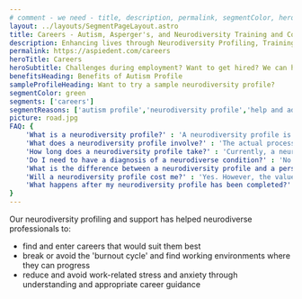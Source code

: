 ```yaml
---
# comment - we need - title, description, permalink, segmentColor, herotitle, heading
layout: ../layouts/SegmentPageLayout.astro
title: Careers - Autism, Asperger's, and Neurodiversity Training and Consulting
description: Enhancing lives through Neurodiversity Profiling, Training & Consultancy
permalink: https://aspiedent.com/careers
heroTitle: Careers
heroSubtitle: Challenges during employment? Want to get hired? We can help!
benefitsHeading: Benefits of Autism Profile
sampleProfileHeading: Want to try a sample neurodiversity profile?
segmentColor: green
segments: ['careers']
segmentReasons: ['autism profile','neurodiversity profile','help and advice regarding employment','help and advice around appropriate careers','help and advice around study choices']
picture: road.jpg
FAQ: {
    'What is a neurodiversity profile?' : 'A neurodiversity profile is how you think about, feel, and perceive the world. It is completely unique to you. It explains your experiences, traits, strengths, and difficulties and makes recommendations based on your/the person’s fundamental ways of being and is tailored specifically to help you and your career. It is not a personality test. The neurodiversity profiling tool is not a personality profiling tool. Each individuals mind is a very complex puzzle that has lots of connections going all over, our job, as part of the profiling tool, is to gather the pieces together as a whole, and making it make sense.',
    'What does a neurodiversity profile involve?' : 'The actual process of a neurodiversity profile depends on you and your circumstances. For example, we may agree that doing part or all of it in writing or face to face is best. Effectively, the process involves Aspiedent gathering as much relevant information about you as possible, usually through guided discussion. We then analyse the data to find what underlying issues need to be accounted for when making educational or career choices. We then create a detailed but clear explanation of your/the individuals profile and how this interacts with their working environment. The profile report then gives a series of general, educational, and career-specific recommendations. Implementing these will help you to achieve maximum success in working life.',
    'How long does a neurodiversity profile take?' : 'Currently, a neurodiversity profile takes around three days of work or more to complete. However, it will only require about half a day with the person we are profiling and their family or friends. It takes about two weeks from the actual data-gathering exercise to turn around a completed neurodiversity profile report. We can book you in for an autism profile within a month of your enquiry.',
    'Do I need to have a diagnosis of a neurodiverse condition?' : 'No. We understand that some people do not want to seek a diagnosis for personal reasons. Also, getting a diagnosis can be problematic depending on where you live. An individual’s need for help does not diminish as they wait for a diagnosis, even if they are willing to pursue one.',
    'What is the difference between a neurodiversity profile and a personality profile?' : 'Unlike a personality profile, a neurodiversity profile is a scientific approach to understanding fundamental underlying issues that affect a person rather than their personality traits. For example, the underlying issues may include slow processing of incoming information, different hyper and hypo sensitivities, or differences in visual perception. These underlying issues derive from five key areas found in neurodiversity: processing, sensory, executive function, cognitive (thinking), and emotion.',
    'Will a neurodiversity profile cost me?' : 'Yes. However, the value of a neurodiversity profile when needed far outweighs the cost. Aspiedent will provide you with a quote for the service once we know more about our situation and if we believe that the value of the profile will be significant to the individual.',
    'What happens after my neurodiversity profile has been completed?' : 'We cannot say what exactly will happen after a neurodiversity profile. We need to understand a person’s profile before we can recommend any next steps. However, some people can run with the recommendations and move on straight away. For others, we may recommend specific training or support from us or others based on the report outcome.'
}
---
```

Our neurodiversity profiling and support has helped neurodiverse professionals to:
- find and enter careers that would suit them best
- break or avoid the 'burnout cycle' and find working environments where they can progress
- reduce and avoid work-related stress and anxiety through understanding and appropriate career guidance